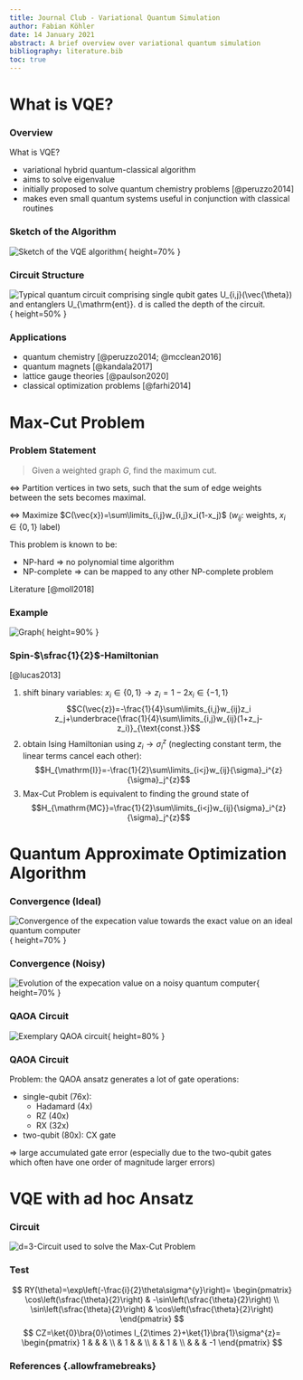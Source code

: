 ```yaml
---
title: Journal Club - Variational Quantum Simulation
author: Fabian Köhler
date: 14 January 2021
abstract: A brief overview over variational quantum simulation
bibliography: literature.bib
toc: true
---
```


# What is VQE?

### Overview

What is VQE?

* variational hybrid quantum-classical algorithm
* aims to solve eigenvalue
* initially proposed to solve quantum chemistry problems [@peruzzo2014]
* makes even small quantum systems useful in conjunction with classical routines

### Sketch of the Algorithm

![Sketch of the VQE algorithm](sketch.svg){ height=70% }

### Circuit Structure

![Typical quantum circuit comprising single qubit gates $U_{i,j}(\vec{\theta})$ and entanglers $U_{\mathrm{ent}}$. $d$ is called the depth of the circuit.](structure.svg){ height=50% }

### Applications

* quantum chemistry [@peruzzo2014; @mcclean2016]
* quantum magnets [@kandala2017]
* lattice gauge theories [@paulson2020]
* classical optimization problems [@farhi2014]

# Max-Cut Problem

### Problem Statement

> Given a weighted graph $G$, find the maximum cut.

$\Leftrightarrow$ Partition vertices in two sets, such that the sum of edge
weights between the sets becomes maximal.

$\Leftrightarrow$ Maximize $C(\vec{x})=\sum\limits_{i,j}w_{i,j}x_i(1-x_j)$
($w_{i j}$: weights, $x_i\in\lbrace 0,1\rbrace$ label)

This problem is known to be:

* NP-hard $\Rightarrow$ no polynomial time algorithm
* NP-complete $\Rightarrow$ can be mapped to any other NP-complete problem

Literature [@moll2018]

### Example

![Graph](max_cut_visualization.svg){ height=90% }

### Spin-$\sfrac{1}{2}$-Hamiltonian

[@lucas2013]

1. shift binary variables: $x_i\in\lbrace 0,1\rbrace \to z_i=1-2x_i\in\lbrace -1,1\rbrace$
   $$C(\vec{z})=-\frac{1}{4}\sum\limits_{i,j}w_{ij}z_i z_j+\underbrace{\frac{1}{4}\sum\limits_{i,j}w_{ij}(1+z_j-z_i)}_{\text{const.}}$$
2. obtain Ising Hamiltonian using $z_i\to {\sigma}_i^{z}$ (neglecting constant term, the linear terms cancel each other):
   $$H_{\mathrm{I}}=-\frac{1}{2}\sum\limits_{i<j}w_{ij}{\sigma}_i^{z}{\sigma}_j^{z}$$
3. Max-Cut Problem is equivalent to finding the ground state of
   $$H_{\mathrm{MC}}=\frac{1}{2}\sum\limits_{i<j}w_{ij}{\sigma}_i^{z}{\sigma}_j^{z}$$


# Quantum Approximate Optimization Algorithm

### Convergence (Ideal)

![Convergence of the expecation value towards the exact value on an ideal quantum computer](convergence_max_cut_qaoa_ideal.svg){ height=70% }

### Convergence (Noisy)

![Evolution of the expecation value on a noisy quantum computer](convergence_max_cut_qaoa_noisy.svg){ height=70% }

### QAOA Circuit

![Exemplary QAOA circuit](circuit_qaoa.svg){ height=80% }

### QAOA Circuit

Problem: the QAOA ansatz generates a lot of gate operations:

* single-qubit (76x):
  * Hadamard (4x)
  * RZ (40x)
  * RX (32x)
* two-qubit (80x): CX gate

$\Rightarrow$ large accumulated gate error
(especially due to the two-qubit gates which often have one order of magnitude larger errors)

# VQE with ad hoc Ansatz

### Circuit

![$d=3$-Circuit used to solve the Max-Cut Problem](circuit.svg)

### Test

$$
RY(\theta)=\exp\left(-\frac{i}{2}\theta\sigma^{y}\right)=
  \begin{pmatrix}
    \cos\left(\sfrac{\theta}{2}\right) & -\sin\left(\sfrac{\theta}{2}\right) \\
    \sin\left(\sfrac{\theta}{2}\right) & \cos\left(\sfrac{\theta}{2}\right)
  \end{pmatrix}
$$
$$
CZ=\ket{0}\bra{0}\otimes I_{2\times 2}+\ket{1}\bra{1}\sigma^{z}=
  \begin{pmatrix}
    1 &   &   &    \\
      & 1 &   &    \\
      &   & 1 &    \\
      &   &   & -1
  \end{pmatrix}
$$

### References {.allowframebreaks}
